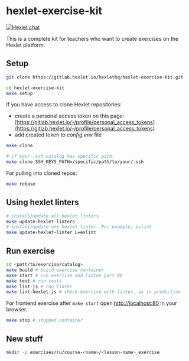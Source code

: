 # hexlet-exercise-kit

[![Hexlet chat](http://slack-ru.hexlet.io/badge.svg)](http://slack-ru.hexlet.io)

This is a complete kit for teachers who want to create exercises on the Hexlet platform.

## Setup

```bash
git clone https://gitlab.hexlet.io/hexlethq/hexlet-exercise-kit.git

cd hexlet-exercise-kit
make setup
```

If you have access to clone Hexlet repositories:

* create a personal access token on this page: [https://gitlab.hexlet.io/-/profile/personal_access_tokens](https://gitlab.hexlet.io/-/profile/personal_access_tokens)
* add created token to *config.env* file

```bash
make clone

# if your .ssh catalog has specific path:
make clone SSH_KEYS_PATH=/specific/path/to/your/.ssh 
```

For pulling into cloned repos:

```bash
make rebase
```

## Using hexlet linters

```bash
# install/update all hexlet linters
make update-hexlet-linters
# install/update one hexlet linter. For example, eslint
make update-hexlet-linter L=eslint
```

## Run exercise

```bash
cd <path/to/exercise/catalog>
make build # build exercise container
make start # run exercise and listen port 80
make test # run tests
make lint-js # run linter
make lint-hexlet-js # check exercise with linter, as in production
```

For frontend exercise after `make start` open [http://localhost:80](http://localhost:80) in your browser.

```bash
make stop # stopped container
```

## New stuff

```bash
mkdir -p exercises/ru/course-<name>/<lesson-name>_exercise
```
